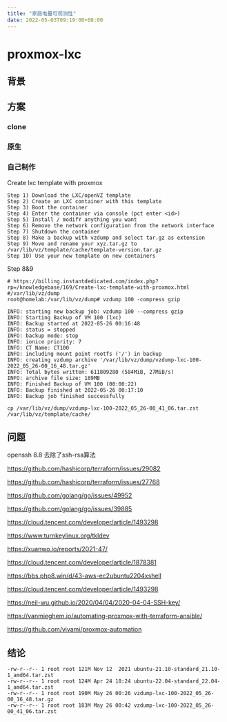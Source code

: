 ```yaml
---
title: "家庭电量可观测性"
date: 2022-05-03T09:19:00+08:00
---
```


# proxmox-lxc

## 背景

## 方案

### clone

### 原生



### 自己制作	

Create lxc template with proxmox

```shell
Step 1) Download the LXC/openVZ template
Step 2) Create an LXC container with this template
Step 3) Boot the container
Step 4) Enter the container via console (pct enter <id>)
Step 5) Install / modifY anything you want
Step 6) Remove the network configuration from the network interface
Step 7) Shutdown the container
Step 8) Make a backup with vzdump and select tar.gz as extension
Step 9) Move and rename your xyz.tar.gz to /var/lib/vz/template/cache/template-version.tar.gz
Step 10) Use your new template on new containers
```

Step 8&9

```shell
# https://billing.instantdedicated.com/index.php?rp=/knowledgebase/169/Create-lxc-template-with-proxmox.html
#/var/lib/vz/dump
root@homelab:/var/lib/vz/dump# vzdump 100 -compress gzip

INFO: starting new backup job: vzdump 100 --compress gzip
INFO: Starting Backup of VM 100 (lxc)
INFO: Backup started at 2022-05-26 00:16:48
INFO: status = stopped
INFO: backup mode: stop
INFO: ionice priority: 7
INFO: CT Name: CT100
INFO: including mount point rootfs ('/') in backup
INFO: creating vzdump archive '/var/lib/vz/dump/vzdump-lxc-100-2022_05_26-00_16_48.tar.gz'
INFO: Total bytes written: 611809280 (584MiB, 27MiB/s)
INFO: archive file size: 189MB
INFO: Finished Backup of VM 100 (00:00:22)
INFO: Backup finished at 2022-05-26 00:17:10
INFO: Backup job finished successfully

cp /var/lib/vz/dump/vzdump-lxc-100-2022_05_26-00_41_06.tar.zst /var/lib/vz/template/cache/
```

## 问题

openssh 8.8 去除了ssh-rsa算法

https://github.com/hashicorp/terraform/issues/29082

https://github.com/hashicorp/terraform/issues/27768

https://github.com/golang/go/issues/49952

https://github.com/golang/go/issues/39885

https://cloud.tencent.com/developer/article/1493298



https://www.turnkeylinux.org/tkldev



https://xuanwo.io/reports/2021-47/



https://cloud.tencent.com/developer/article/1878381

https://bbs.php8.win/d/43-aws-ec2ubuntu2204xshell

https://cloud.tencent.com/developer/article/1493298

https://neil-wu.github.io/2020/04/04/2020-04-04-SSH-key/



https://vanmieghem.io/automating-proxmox-with-terraform-ansible/

https://github.com/vivami/proxmox-automation

## 结论 

```shell
-rw-r--r-- 1 root root 121M Nov 12  2021 ubuntu-21.10-standard_21.10-1_amd64.tar.zst
-rw-r--r-- 1 root root 124M Apr 24 18:24 ubuntu-22.04-standard_22.04-1_amd64.tar.zst
-rw-r--r-- 1 root root 190M May 26 00:26 vzdump-lxc-100-2022_05_26-00_16_48.tar.gz
-rw-r--r-- 1 root root 183M May 26 00:42 vzdump-lxc-100-2022_05_26-00_41_06.tar.zst
```

